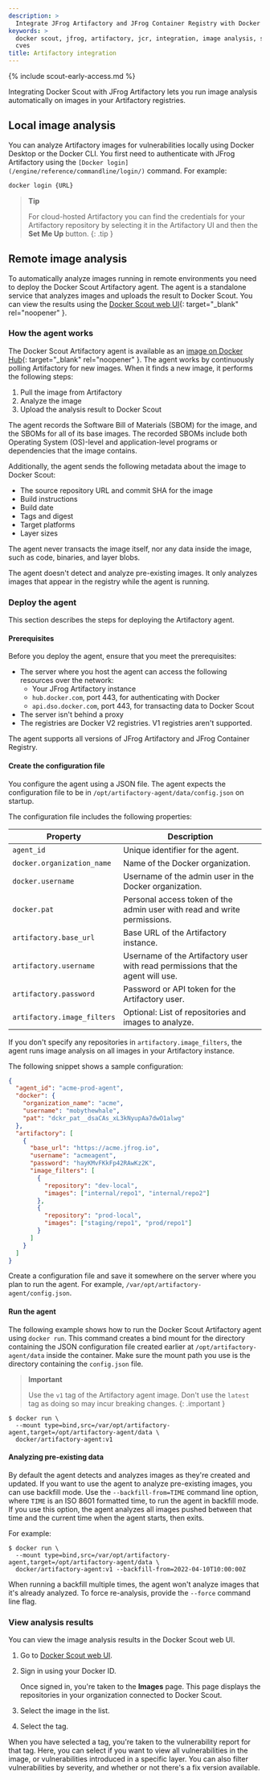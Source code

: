 ```yaml
---
description: >
  Integrate JFrog Artifactory and JFrog Container Registry with Docker Scout
keywords: >
  docker scout, jfrog, artifactory, jcr, integration, image analysis, security,
  cves
title: Artifactory integration
---
```


{% include scout-early-access.md %}

Integrating Docker Scout with JFrog Artifactory lets you run image analysis
automatically on images in your Artifactory registries.

## Local image analysis

You can analyze Artifactory images for vulnerabilities locally using Docker Desktop or the Docker CLI. You first need to authenticate with JFrog Artifactory using the `[Docker login](/engine/reference/commandline/login/)` command. For example:

```bash
docker login {URL}
```

> **Tip**
>
> For cloud-hosted Artifactory you can find the credentials for your Artifactory repository by
> selecting it in the Artifactory UI and then the **Set Me Up** button.
{: .tip }

## Remote image analysis

To automatically analyze images running in remote environments you need to deploy the Docker Scout Artifactory agent. The agent is a
standalone service that analyzes images and uploads the result to Docker Scout.
You can view the results using the
[Docker Scout web UI](https://dso.docker.com/){: target="\_blank" rel="noopener"
}.

### How the agent works

The Docker Scout Artifactory agent is available as an
[image on Docker Hub](https://hub.docker.com/r/docker/artifactory-agent){:
target="\_blank" rel="noopener" }. The agent works by continuously polling
Artifactory for new images. When it finds a new image, it performs the following
steps:

1. Pull the image from Artifactory
2. Analyze the image
3. Upload the analysis result to Docker Scout

The agent records the Software Bill of Materials (SBOM) for the image, and the
SBOMs for all of its base images. The recorded SBOMs include both Operating
System (OS)-level and application-level programs or dependencies that the image
contains.

Additionally, the agent sends the following metadata about the image to Docker Scout:

- The source repository URL and commit SHA for the image
- Build instructions
- Build date
- Tags and digest
- Target platforms
- Layer sizes

The agent never transacts the image
itself, nor any data inside the image, such as code, binaries, and layer blobs.

The agent doesn't detect and analyze pre-existing images. It only analyzes
images that appear in the registry while the agent is running.

### Deploy the agent

This section describes the steps for deploying the Artifactory agent.

#### Prerequisites

Before you deploy the agent, ensure that you meet the prerequisites:

- The server where you host the agent can access the following resources over
  the network:
  - Your JFrog Artifactory instance
  - `hub.docker.com`, port 443, for authenticating with Docker
  - `api.dso.docker.com`, port 443, for transacting data to Docker Scout
- The server isn't behind a proxy
- The registries are Docker V2 registries. V1 registries aren't supported.

The agent supports all versions of JFrog Artifactory and JFrog Container
Registry.

#### Create the configuration file

You configure the agent using a JSON file. The agent expects the configuration
file to be in `/opt/artifactory-agent/data/config.json` on startup.

The configuration file includes the following properties:

| Property                    | Description                                                                     |
| --------------------------- | ------------------------------------------------------------------------------- |
| `agent_id`                  | Unique identifier for the agent.                                                |
| `docker.organization_name`  | Name of the Docker organization.                                                |
| `docker.username`           | Username of the admin user in the Docker organization.                          |
| `docker.pat`                | Personal access token of the admin user with read and write permissions.        |
| `artifactory.base_url`      | Base URL of the Artifactory instance.                                           |
| `artifactory.username`      | Username of the Artifactory user with read permissions that the agent will use. |
| `artifactory.password`      | Password or API token for the Artifactory user.                                 |
| `artifactory.image_filters` | Optional: List of repositories and images to analyze.                           |

If you don't specify any repositories in `artifactory.image_filters`, the agent
runs image analysis on all images in your Artifactory instance.

The following snippet shows a sample configuration:

```json
{
  "agent_id": "acme-prod-agent",
  "docker": {
    "organization_name": "acme",
    "username": "mobythewhale",
    "pat": "dckr_pat__dsaCAs_xL3kNyupAa7dwO1alwg"
  },
  "artifactory": [
    {
      "base_url": "https://acme.jfrog.io",
      "username": "acmeagent",
      "password": "hayKMvFKkFp42RAwKz2K",
      "image_filters": [
        {
          "repository": "dev-local",
          "images": ["internal/repo1", "internal/repo2"]
        },
        {
          "repository": "prod-local",
          "images": ["staging/repo1", "prod/repo1"]
        }
      ]
    }
  ]
}
```

Create a configuration file and save it somewhere on the server where you plan
to run the agent. For example, `/var/opt/artifactory-agent/config.json`.

#### Run the agent

The following example shows how to run the Docker Scout Artifactory agent using
`docker run`. This command creates a bind mount for the directory containing the
JSON configuration file created earlier at `/opt/artifactory-agent/data` inside
the container. Make sure the mount path you use is the directory containing the
`config.json` file.

<!-- prettier-ignore -->
> **Important**
>
> Use the `v1` tag of the Artifactory agent image. Don't use the `latest` tag as
> doing so may incur breaking changes.
{: .important }

```console
$ docker run \
  --mount type=bind,src=/var/opt/artifactory-agent,target=/opt/artifactory-agent/data \
  docker/artifactory-agent:v1
```

#### Analyzing pre-existing data

By default the agent detects and analyzes images as they're created and
updated. If you want to use the agent to analyze pre-existing images, you
can use backfill mode. Use the `--backfill-from=TIME` command line option,
where `TIME` is an ISO 8601 formatted time, to run the agent in backfill mode.
If you use this option, the agent analyzes all images pushed between that
time and the current time when the agent starts, then exits.

For example:

```console
$ docker run \
  --mount type=bind,src=/var/opt/artifactory-agent,target=/opt/artifactory-agent/data \
  docker/artifactory-agent:v1 --backfill-from=2022-04-10T10:00:00Z
```

When running a backfill multiple times, the agent won't analyze images that
it's already analyzed. To force re-analysis, provide the `--force` command
line flag.

### View analysis results

You can view the image analysis results in the Docker Scout web UI.

1. Go to [Docker Scout web UI](https://dso.docker.com).
2. Sign in using your Docker ID.

   Once signed in, you're taken to the **Images** page. This page displays the
   repositories in your organization connected to Docker Scout.

3. Select the image in the list.
4. Select the tag.

When you have selected a tag, you're taken to the vulnerability report for that
tag. Here, you can select if you want to view all vulnerabilities in the image,
or vulnerabilities introduced in a specific layer. You can also filter
vulnerabilities by severity, and whether or not there's a fix version available.

